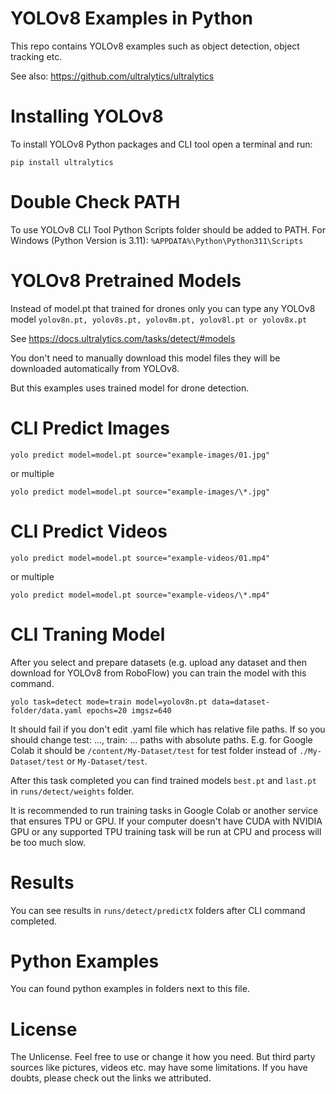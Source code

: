 # YOLOv8 Examples in Python

This repo contains YOLOv8 examples such as object detection, object tracking etc.

See also: https://github.com/ultralytics/ultralytics

# Installing YOLOv8
To install YOLOv8 Python packages and CLI tool open a terminal and run:
```
pip install ultralytics
```

# Double Check PATH
To use YOLOv8 CLI Tool Python Scripts folder should be added to PATH.
For Windows (Python Version is 3.11): `%APPDATA%\Python\Python311\Scripts`

# YOLOv8 Pretrained Models

Instead of model.pt that trained for drones only you can type any YOLOv8
model `yolov8n.pt, yolov8s.pt, yolov8m.pt, yolov8l.pt or yolov8x.pt`

See https://docs.ultralytics.com/tasks/detect/#models

You don't need to manually download this model files they will be downloaded automatically from YOLOv8.

But this examples uses trained model for drone detection.

# CLI Predict Images
```
yolo predict model=model.pt source="example-images/01.jpg"
```
or multiple
```
yolo predict model=model.pt source="example-images/\*.jpg"
```

# CLI Predict Videos
```
yolo predict model=model.pt source="example-videos/01.mp4"
```
or multiple
```
yolo predict model=model.pt source="example-videos/\*.mp4"
```

# CLI Traning Model
After you select and prepare datasets (e.g. upload any dataset and then download for YOLOv8 from RoboFlow)
you can train the model with this command.

```
yolo task=detect mode=train model=yolov8n.pt data=dataset-folder/data.yaml epochs=20 imgsz=640
```

It should fail if you don't edit .yaml file which has relative file paths. If so you should change
test: ..., train: ... paths with absolute paths. E.g. for Google Colab it should be `/content/My-Dataset/test`
for test folder instead of `./My-Dataset/test` or `My-Dataset/test`. 

After this task completed you can find trained models `best.pt` and `last.pt` in `runs/detect/weights` folder.

It is recommended to run training tasks in Google Colab or another service that ensures TPU or GPU. If your
computer doesn't have CUDA with NVIDIA GPU or any supported TPU training task will be run at CPU and process
will be too much slow.

# Results
You can see results in `runs/detect/predictX` folders after CLI command completed.

# Python Examples
You can found python examples in folders next to this file.

# License
The Unlicense. Feel free to use or change it how you need.
But third party sources like pictures, videos etc. may have some limitations.
If you have doubts, please check out the links we attributed.
